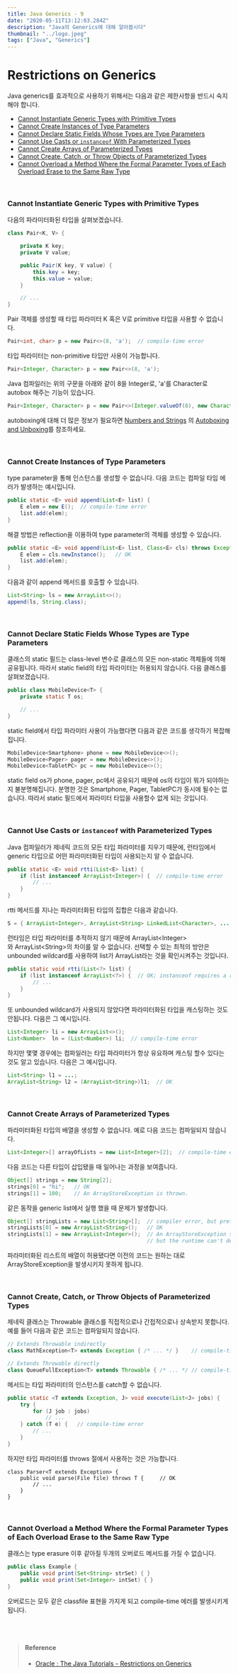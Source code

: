 ```yaml
---
title: Java Generics - 9
date: "2020-05-11T13:12:03.284Z"
description: "Java의 Generics에 대해 알아봅시다"
thumbnail: "../logo.jpeg"
tags: ["Java", "Generics"]
---
```


# Restrictions on Generics

Java generics를 효과적으로 사용하기 위해서는 다음과 같은 제한사항을 반드시 숙지해야 합니다.

- [Cannot Instantiate Generic Types with Primitive Types](https://docs.oracle.com/javase/tutorial/java/generics/restrictions.html#instantiate)
- [Cannot Create Instances of Type Parameters](https://docs.oracle.com/javase/tutorial/java/generics/restrictions.html#createObjects)
- [Cannot Declare Static Fields Whose Types are Type Parameters](https://docs.oracle.com/javase/tutorial/java/generics/restrictions.html#createStatic)
- [Cannot Use Casts or `instanceof` With Parameterized Types](https://docs.oracle.com/javase/tutorial/java/generics/restrictions.html#cannotCast)
- [Cannot Create Arrays of Parameterized Types](https://docs.oracle.com/javase/tutorial/java/generics/restrictions.html#createArrays)
- [Cannot Create, Catch, or Throw Objects of Parameterized Types](https://docs.oracle.com/javase/tutorial/java/generics/restrictions.html#cannotCatch)
- [Cannot Overload a Method Where the Formal Parameter Types of Each Overload Erase to the Same Raw Type](https://docs.oracle.com/javase/tutorial/java/generics/restrictions.html#cannotOverload)

<br>

### Cannot Instantiate Generic Types with Primitive Types

다음의 파라미터화된 타입을 살펴보겠습니다.

```java
class Pair<K, V> {

    private K key;
    private V value;

    public Pair(K key, V value) {
        this.key = key;
        this.value = value;
    }

    // ...
}
```

Pair 객체를 생성할 때 타입 파라미터 K 혹은 V로 primitive 타입을 사용할 수 없습니다.

```java
Pair<int, char> p = new Pair<>(8, 'a');  // compile-time error
```

타입 파라미터는 non-primitive 타입만 사용이 가능합니다.

```java
Pair<Integer, Character> p = new Pair<>(8, 'a');
```

Java 컴파일러는 위의 구문을 아래와 같이 8을 Integer로, 'a'를 Character로 autobox 해주는 기능이 있습니다.

```java
Pair<Integer, Character> p = new Pair<>(Integer.valueOf(8), new Character('a'));
```

autoboxing에 대해 더 많은 정보가 필요하면 [Numbers and Strings](https://docs.oracle.com/javase/tutorial/java/data/index.html) 의 [Autoboxing and Unboxing](https://docs.oracle.com/javase/tutorial/java/data/autoboxing.html)를 참조하세요.

<br>

### Cannot Create Instances of Type Parameters

type parameter을 통해 인스턴스를 생성할 수 없습니다. 다음 코드는 컴파일 타임 에러가 발생하는 예시입니다.

```java
public static <E> void append(List<E> list) {
    E elem = new E();  // compile-time error
    list.add(elem);
}
```

해결 방법은 reflection을 이용하여 type parameter의 객체를 생성할 수 있습니다.

```java
public static <E> void append(List<E> list, Class<E> cls) throws Exception {
    E elem = cls.newInstance();   // OK
    list.add(elem);
}
```

다음과 같이 append 메서드를 호출할 수 있습니다.

```java
List<String> ls = new ArrayList<>();
append(ls, String.class);
```

<br>

### Cannot Declare Static Fields Whose Types are Type Parameters

클래스의 static 필드는 class-level 변수로 클래스의 모든 non-static 객체들에 의해 공유됩니다. 따라서 static field의 타입 파라미터는 허용되지 않습니다. 다음 클래스를 살펴보겠습니다.

```java
public class MobileDevice<T> {
    private static T os;

    // ...
}
```

static field에서 타입 파라미터 사용이 가능했다면 다음과 같은 코드를 생각하기 복잡해집니다.

```java
MobileDevice<Smartphone> phone = new MobileDevice<>();
MobileDevice<Pager> pager = new MobileDevice<>();
MobileDevice<TabletPC> pc = new MobileDevice<>();
```

static field os가 phone, pager, pc에서 공유되기 때문에 os의 타입이 뭐가 되야하는지 불분명해집니다. 분명한 것은 Smartphone, Pager, TabletPC가 동시에 될수는 없습니다. 따라서 static 필드에서 파라미터 타입을 사용할수 없게 되는 것입니다.

<br>

###  Cannot Use Casts or `instanceof` with Parameterized Types

Java 컴파일러가 제네릭 코드의 모든 타입 파라미터를 지우기 때문에, 런타임에서 generic 타입으로 어떤 파라미터화된 타입이 사용되는지 알 수 없습니다.

```java
public static <E> void rtti(List<E> list) {
    if (list instanceof ArrayList<Integer>) {  // compile-time error
        // ...
    }
}
```

rtti 메서드를 지나는 파라미터화된 타입의 집합은 다음과 같습니다.

```java
S = { ArrayList<Integer>, ArrayList<String> LinkedList<Character>, ... }
```

 런타임은 타입 파라미터를 추적하지 않기 때문에 ArrayList&lt;Integer&gt;와 ArrayList&lt;String&gt;의 차이를 알 수 없습니다. 선택할 수 있는 최적의 방안은 unbounded wildcard를 사용하여 list가 ArrayList라는 것을 확인시켜주는 것입니다.

```java
public static void rtti(List<?> list) {
    if (list instanceof ArrayList<?>) {  // OK; instanceof requires a reifiable type
        // ...
    }
}
```

또 unbounded wildcard가 사용되지 않았다면 파라미터화된 타입을 캐스팅하는 것도 안됩니다. 다음은 그 예시입니다.

```java
List<Integer> li = new ArrayList<>();
List<Number>  ln = (List<Number>) li;  // compile-time error
```

하지만 몇몇 경우에는 컴파일러는 타입 파라미터가 항상 유요하며 캐스팅 할수 있다는 것도 알고 있습니다. 다음은 그 예시입니다.

```java
List<String> l1 = ...;
ArrayList<String> l2 = (ArrayList<String>)l1;  // OK
```

<br>

### Cannot Create Arrays of Parameterized Types

파라미터화된 타입의 배열을 생성할 수 없습니다. 예로 다음 코드는 컴파일되지 않습니다.

```java
List<Integer>[] arrayOfLists = new List<Integer>[2];  // compile-time error
```

다음 코드는 다른 타입이 삽입됐을 때 일어나는 과정을 보여줍니다.

```java
Object[] strings = new String[2];
strings[0] = "hi";   // OK
strings[1] = 100;    // An ArrayStoreException is thrown.
```

같은 동작을 generic list에서 실행 했을 때 문제가 발생합니다.

```java
Object[] stringLists = new List<String>[];  // compiler error, but pretend it's allowed
stringLists[0] = new ArrayList<String>();   // OK
stringLists[1] = new ArrayList<Integer>();  // An ArrayStoreException should be thrown,
                                            // but the runtime can't detect it.
```

파라미터화된 리스트의 배열이 허용됐다면 이전의 코드는 원하는 대로 ArrayStoreException을 발생시키지 못하게 됩니다.

<br>

### Cannot Create, Catch, or Throw Objects of Parameterized Types

제네릭 클래스는 Throwable 클래스를 직접적으로나 간접적으로나 상속받지 못합니다. 예를 들어 다음과 같은 코드는 컴파일되지 않습니다.

```java
// Extends Throwable indirectly
class MathException<T> extends Exception { /* ... */ }    // compile-time error

// Extends Throwable directly
class QueueFullException<T> extends Throwable { /* ... */ // compile-time error
```

메서드는 타입 파라미터의 인스턴스를 catch할 수 없습니다.

```java
public static <T extends Exception, J> void execute(List<J> jobs) {
    try {
        for (J job : jobs)
            // ...
    } catch (T e) {   // compile-time error
        // ...
    }
}
```

하지만 타입 파라미터를 throws 절에서 사용하는 것은 가능합니다.

```
class Parser<T extends Exception> {
    public void parse(File file) throws T {     // OK
        // ...
    }
}
```

<br>

### Cannot Overload a Method Where the Formal Parameter Types of Each Overload Erase to the Same Raw Type

클래스는 type erasure 이후 같아질 두개의 오버로드 메서드를 가질 수 없습니다.

```java
public class Example {
    public void print(Set<String> strSet) { }
    public void print(Set<Integer> intSet) { }
}
```

오버로드는 모두 같은 classfile 표현을 가지게 되고 compile-time 에러를 발생시키게 됩니다.

<br><br>

> #### Reference
>
> - [Oracle : The Java Tutorials - Restrictions on Generics](https://docs.oracle.com/javase/tutorial/java/generics/restrictions.html)

